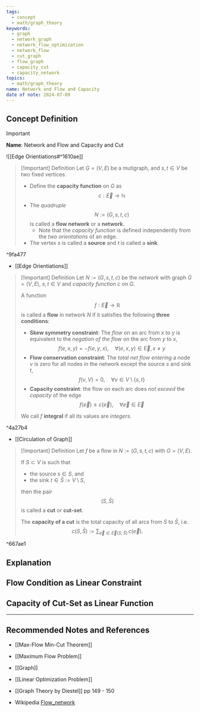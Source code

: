 ```yaml
---
tags:
  - concept
  - math/graph_theory
keywords:
  - graph
  - network_graph
  - network_flow_optimization
  - network_flow
  - cut_graph
  - flow_graph
  - capacity_cut
  - capacity_network
topics:
  - math/graph_theory
name: Network and Flow and Capacity
date of note: 2024-07-09
---
```


## Concept Definition

>[!important]
>**Name**: Network and Flow and Capacity and Cut

![[Edge Orientiations#^1610ae]]

>[!important] Definition
>Let $G = (V, E)$ be a mutigraph, and $s,t\in V$ be two fixed vertices. 
>- Define the **capacity function** on $G$ as $$c: \vec{E} \to \mathbb{N}$$  
>- The *quadruple* $$N := (G, s,t, c)$$ is called a **flow network** or a **network.** 
>	- Note that the *capacity function* is defined independently from the *two orientations* of an edge.
>- The vertex $s$ is called a **source** and $t$ is called a **sink**.

^9fa477

- [[Edge Orientiations]]

>[!important] Definition
>Let $N := (G, s,t, c)$ be the *network* with graph $G = (V, E)$, $s,t\in V$ and *capacity function* $c$ on $G$.
>
>A function $$f: \vec{E} \rightarrow \mathbb{R}$$ is called a **flow** in network $N$ if it satisfies the following **three conditions**:
>- **Skew symmetry constraint**: The *flow* on an arc from $x$ to $y$ is equivalent to the *negation of the flow* on the arc from $y$ to $x$, $$f(e, x, y) = - f(e, y, x), \quad \forall (e,x, y)\in \vec{E},\, x\neq y$$
>- **Flow conservation constraint**: The *total net flow* *entering* a node $v$ is zero for all nodes in the network except the source $s$ and sink $t$, $$f(v, V) = 0,\quad \forall v\in V \setminus \{ s, t \}$$
>- **Capacity constraint**: the flow on each arc does *not exceed* the *capacity* of the edge $$f(\vec{e}) \le c(\vec{e}), \quad \forall \vec{e} \in \vec{E}$$
>  
>We call $f$ **integral** if all its values are *integers*.  

^4a27b4

- [[Circulation of Graph]]

>[!important] Definition
>Let $f$ be a flow in $N := (G, s,t,c)$ with $G = (V, E)$. 
>
>If $S \subset V$ is such that 
>- the source $s\in S$, and 
>- the sink $t\in \bar{S} := V \setminus S$, 
>
>then the pair $$(S, \bar{S})$$ is called a **cut** or **cut-set**.
>
>The **capacity of a cut** is the total capacity of all arcs from $S$ to $\bar{S}$, i.e. $$c(S, \bar S) := \sum_{\vec{e} \in \vec{E}(S, \bar{S})}\,c(\vec{e}).$$

^667ae1

## Explanation


## Flow Condition as Linear Constraint



## Capacity of Cut-Set as Linear Function







-----------
##  Recommended Notes and References


- [[Max-Flow Min-Cut Theorem]]
- [[Maximum Flow Problem]]
- [[Graph]]
- [[Linear Optimization Problem]]

- [[Graph Theory by Diestel]] pp 149 - 150
- Wikipedia [Flow_network](https://en.wikipedia.org/wiki/Flow_network)
